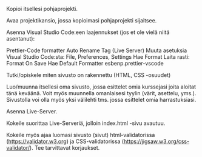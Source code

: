 Kopioi itsellesi pohjaprojekti.

Avaa projektikansio, jossa kopioimasi pohjaprojekti sijaitsee.

Asenna Visual Studio Code:een laajennukset (jos et ole vielä niitä asentanut):

Prettier-Code formatter
Auto Rename Tag
(Live Server)
Muuta asetuksia Visual Studio Code:sta:
File, Preferences, Settings
Hae Format
Laita rasti: Format On Save
Hae Default Formatter
esbenp.prettier-vscode

Tutki/opiskele miten sivusto on rakennettu (HTML, CSS -osuudet)

Luo/muunna itsellesi oma sivusto, jossa esittelet omia kurssejasi joita aloitat tänä keväänä. Voit myös muunnella omanlaisesi tyylin (värit, asettelu, yms.).
Sivustolla voi olla myös yksi välilehti tms. jossa esittelet omia harrastuksiasi.

Asenna Live-Server.

Kokeile suorittaa Live-Serveriä, jolloin index.html -sivu avautuu.

Kokeile myös ajaa luomasi sivusto (sivut) html-validatorissa (https://validator.w3.org) ja CSS-validatorissa (https://jigsaw.w3.org/css-validator/).
Tee tarvittavat korjaukset.
